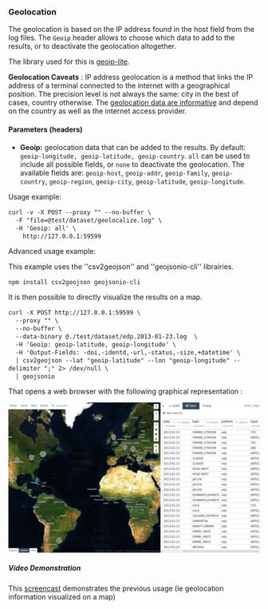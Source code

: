 ### Geolocation ###

The geolocation is based on the IP address found in the host field from the log files. The `Geoip` header allows to choose which data to add to the results, or to deactivate the geolocation altogether.

The library used for this is [geoip-lite](https://github.com/bluesmoon/node-geoip).

**Geolocation Caveats** : IP address geolocation is a method that links the IP address of a terminal connected to the internet with a geographical position. The precision level is not always the same: city in the best of cases, country otherwise.
The [geolocation data are informative](http://en.wikipedia.org/wiki/Geolocation_software) and depend on the country as well as the internet access provider.

#### Parameters (headers) ####

* **Geoip:** geolocation data that can be added to the results. By default: `geoip-longitude, geoip-latitude, geoip-country`. `all` can be used to include all possible fields, or `none` to deactivate the geolocation. The available fields are: `geoip-host`, `geoip-addr`, `geoip-family`, `geoip-country`, `geoip-region`, `geoip-city`, `geoip-latitude`, `geoip-longitude`.

Usage example:
```shell
curl -v -X POST --proxy "" --no-buffer \
  -F "file=@test/dataset/geolocalize.log" \
  -H 'Geoip: all' \
 	http://127.0.0.1:59599
```
Advanced usage example:

This example uses the ''csv2geojson'' and ''geojsonio-cli'' librairies.

```shell
npm install csv2geojson geojsonio-cli
```
It is then possible to directly visualize the results on a map.

```shell
curl -X POST http://127.0.0.1:59599 \
  --proxy "" \
  --no-buffer \
  --data-binary @./test/dataset/edp.2013-01-23.log  \
  -H 'Geoip: geoip-latitude, geoip-longitude' \
  -H 'Output-Fields: -doi,-identd,-url,-status,-size,+datetime' \
  | csv2geojson --lat "geoip-latitude" --lon "geoip-longitude" --delimiter ";" 2> /dev/null \
  | geojsonio
```

That opens a web browser with the following graphical representation : 

<img src="../_static/images/ezPAARSE-SR16-02.jpg" alt="EDP Sciences Anonyme" style="width: 600px"/>

##### Video Demonstration #####

This [screencast](https://www.youtube.com/watch?v=SXSIb7oczbI) demonstrates the previous usage (ie geolocation information visualized on a map)
